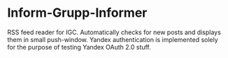 # Inform-Grupp-Informer

RSS feed reader for IGC. Automatically checks for new posts and displays them in small push-window. Yandex authentication is implemented solely for the purpose of testing Yandex OAuth 2.0 stuff.
